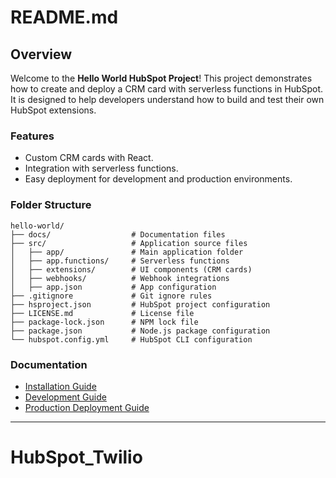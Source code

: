 # README.md

## Overview

Welcome to the **Hello World HubSpot Project**! This project demonstrates how to create and deploy a CRM card with serverless functions in HubSpot. It is designed to help developers understand how to build and test their own HubSpot extensions.

### Features

- Custom CRM cards with React.
- Integration with serverless functions.
- Easy deployment for development and production environments.

### Folder Structure

```
hello-world/
├── docs/                  # Documentation files
├── src/                   # Application source files
│   ├── app/               # Main application folder
│   ├── app.functions/     # Serverless functions
│   ├── extensions/        # UI components (CRM cards)
│   ├── webhooks/          # Webhook integrations
│   ├── app.json           # App configuration
├── .gitignore             # Git ignore rules
├── hsproject.json         # HubSpot project configuration
├── LICENSE.md             # License file
├── package-lock.json      # NPM lock file
├── package.json           # Node.js package configuration
└── hubspot.config.yml     # HubSpot CLI configuration
```

### Documentation

- [Installation Guide](./docs/INSTALLATION.md)
- [Development Guide](./docs/DEV_GUIDE.md)
- [Production Deployment Guide](./docs/PROD_GUIDE.md)

---
# HubSpot_Twilio
